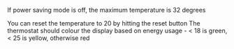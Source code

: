 <!-- Thermostat starts at 20 degrees
You can increase the temperature with the up button
You can decrease the temperature with the down button
The minimum temperature is 10 degrees
If power saving mode is on, the maximum temperature is 25 degrees -->
If power saving mode is off, the maximum temperature is 32 degrees
<!-- Power saving mode is on by default -->
You can reset the temperature to 20 by hitting the reset button
The thermostat should colour the display based on energy usage - < 18 is green, < 25 is yellow, otherwise red

